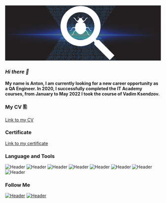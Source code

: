 ![Header](https://github.com/Anton-plck/Anton-plck/blob/main/assets/QA.png)
### ***Hi there 👋***

#### **My name is Anton, I am currently looking for a new career opportunity as a QA Engineer. In 2020, I successfully completed the IT Academy courses, from January to May 2022 I took the course of Vadim Ksendzov.**

### **My CV 🖺**
[Link to my CV](https://drive.google.com/file/d/1EeK2R_zBJceADy4NMVOvfFUfL6bfcLa-/view?usp=sharing)
### **Certificate**
[Link to my certificate](https://github.com/Anton-plck/Certificate/blob/main/Randarenka.pdf)



### Language and Tools
![Header](https://img.shields.io/badge/Postman-090909?style=for-the-badge&logo=postman&logoColor=f76935)
![Header](https://img.shields.io/badge/Github-090909?style=for-the-badge&logo=github&logoColor=8cc4d7)
![Header](https://img.shields.io/badge/MySQL-090909?style=for-the-badge&logo=mysql&logoColor=00618a)
![Header](https://img.shields.io/badge/DevTools-090909?style=for-the-badge&logo=googlechrome&logoColor=2674f2)
![Header](https://img.shields.io/badge/AndroidStudio-090909?style=for-the-badge&logo=androidstudio&logoColor=3ad07d)
![Header](https://img.shields.io/badge/TestRail-090909?style=for-the-badge&logo=&logoColor=71b556)
![Header](https://img.shields.io/badge/YouTrack-090909?style=for-the-badge&logo=&logoColor=71b556)
![Header](https://img.shields.io/badge/CharlesProxy-090909?style=for-the-badge&logo=charlesproxy&logoColor=8cc4d7)


### Follow Me
[![Header](https://img.shields.io/badge/Linkedin-090909?style=for-the-badge&logo=linkedin&logoColor=0073b1)](https://www.linkedin.com/in/anton-randarenko/)
[![Header](https://img.shields.io/badge/Telegram-090909?style=for-the-badge&logo=telegram&logoColor=31a5db)](https://t.me/rendar_by) 
